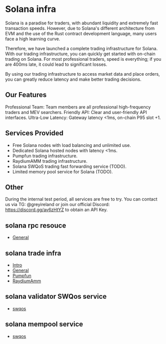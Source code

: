 # Solana infra

Solana is a paradise for traders, with abundant liquidity and extremely fast transaction speeds. However, due to Solana's different architecture from EVM and the use of the Rust contract development language, many users face a high learning curve.

Therefore, we have launched a complete trading infrastructure for Solana. With our trading infrastructure, you can quickly get started with on-chain trading on Solana. For most professional traders, speed is everything; if you are 400ms late, it could lead to significant losses.

By using our trading infrastructure to access market data and place orders, you can greatly reduce latency and make better trading decisions.

## Our Features

Professional Team: Team members are all professional high-frequency traders and MEV searchers.
Friendly API: Clear and user-friendly API interfaces.
Ultra-Low Latency: Gateway latency <1ms, on-chain P95 slot +1.

## Services Provided

- Free Solana nodes with load balancing and unlimited use.
- Dedicated Solana hosted nodes with latency <1ms.
- Pumpfun trading infrastructure.
- RaydiumAMM trading infrastructure.
- Solana SWQoS trading fast forwarding service (TODO).
- Limited memory pool service for Solana (TODO).

## Other

During the internal test period, all services are free to try. You can contact us via TG: @greyireland or join our official Discord: <https://discord.gg/av6zHtYZ> to obtain an API Key.

## solana rpc resouce

- [General](introduction/general.md)

## solana trade infra

- [Intro](introduction/intro.md)
- [General](introduction/general.md)
- [Pumpfun](introduction/pumpfun.md)
- [RaydiumAmm](introduction/raydium_amm.md)

## solana validator SWQos service

- [swqos](advance/swqos.md)

## solana mempool service

- [swqos](advance/mempool.md)
